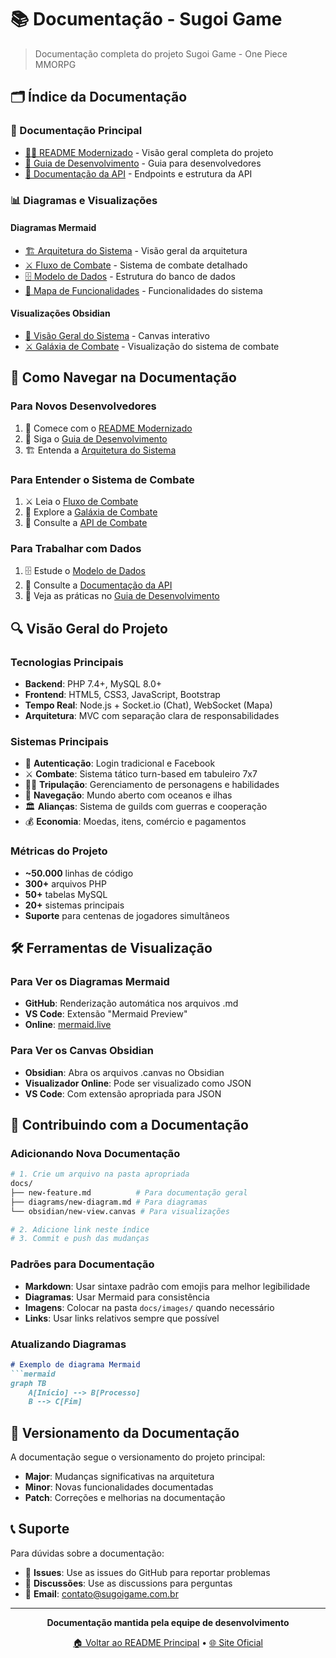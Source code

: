 # 📚 Documentação - Sugoi Game

> Documentação completa do projeto Sugoi Game - One Piece MMORPG

## 🗂️ Índice da Documentação

### 📖 Documentação Principal
- [🏴‍☠️ README Modernizado](README-modernized.md) - Visão geral completa do projeto
- [🚀 Guia de Desenvolvimento](development-guide.md) - Guia para desenvolvedores
- [📡 Documentação da API](api-documentation.md) - Endpoints e estrutura da API

### 📊 Diagramas e Visualizações

#### Diagramas Mermaid
- [🏗️ Arquitetura do Sistema](diagrams/01-system-architecture.md) - Visão geral da arquitetura
- [⚔️ Fluxo de Combate](diagrams/02-combat-flow.md) - Sistema de combate detalhado
- [🗄️ Modelo de Dados](diagrams/03-database-model.md) - Estrutura do banco de dados
- [🎯 Mapa de Funcionalidades](diagrams/04-feature-map.md) - Funcionalidades do sistema

#### Visualizações Obsidian
- [🌌 Visão Geral do Sistema](obsidian/system-overview.canvas) - Canvas interativo
- [⚔️ Galáxia de Combate](obsidian/combat-galaxy.canvas) - Visualização do sistema de combate

## 🎯 Como Navegar na Documentação

### Para Novos Desenvolvedores
1. 📖 Comece com o [README Modernizado](README-modernized.md)
2. 🚀 Siga o [Guia de Desenvolvimento](development-guide.md)
3. 🏗️ Entenda a [Arquitetura do Sistema](diagrams/01-system-architecture.md)

### Para Entender o Sistema de Combate
1. ⚔️ Leia o [Fluxo de Combate](diagrams/02-combat-flow.md)
2. 🌌 Explore a [Galáxia de Combate](obsidian/combat-galaxy.canvas)
3. 📡 Consulte a [API de Combate](api-documentation.md#sistema-de-combate)

### Para Trabalhar com Dados
1. 🗄️ Estude o [Modelo de Dados](diagrams/03-database-model.md)
2. 📡 Consulte a [Documentação da API](api-documentation.md)
3. 🚀 Veja as práticas no [Guia de Desenvolvimento](development-guide.md#padrões-de-código)

## 🔍 Visão Geral do Projeto

### Tecnologias Principais
- **Backend**: PHP 7.4+, MySQL 8.0+
- **Frontend**: HTML5, CSS3, JavaScript, Bootstrap
- **Tempo Real**: Node.js + Socket.io (Chat), WebSocket (Mapa)
- **Arquitetura**: MVC com separação clara de responsabilidades

### Sistemas Principais
- 🔐 **Autenticação**: Login tradicional e Facebook
- ⚔️ **Combate**: Sistema tático turn-based em tabuleiro 7x7
- 🏴‍☠️ **Tripulação**: Gerenciamento de personagens e habilidades
- 🌊 **Navegação**: Mundo aberto com oceanos e ilhas
- 🏛️ **Alianças**: Sistema de guilds com guerras e cooperação
- 💰 **Economia**: Moedas, itens, comércio e pagamentos

### Métricas do Projeto
- **~50.000** linhas de código
- **300+** arquivos PHP
- **50+** tabelas MySQL
- **20+** sistemas principais
- **Suporte** para centenas de jogadores simultâneos

## 🛠️ Ferramentas de Visualização

### Para Ver os Diagramas Mermaid
- **GitHub**: Renderização automática nos arquivos .md
- **VS Code**: Extensão "Mermaid Preview"
- **Online**: [mermaid.live](https://mermaid.live/)

### Para Ver os Canvas Obsidian
- **Obsidian**: Abra os arquivos .canvas no Obsidian
- **Visualizador Online**: Pode ser visualizado como JSON
- **VS Code**: Com extensão apropriada para JSON

## 📝 Contribuindo com a Documentação

### Adicionando Nova Documentação
```bash
# 1. Crie um arquivo na pasta apropriada
docs/
├── new-feature.md          # Para documentação geral
├── diagrams/new-diagram.md # Para diagramas
└── obsidian/new-view.canvas # Para visualizações

# 2. Adicione link neste índice
# 3. Commit e push das mudanças
```

### Padrões para Documentação
- **Markdown**: Usar sintaxe padrão com emojis para melhor legibilidade
- **Diagramas**: Usar Mermaid para consistência
- **Imagens**: Colocar na pasta `docs/images/` quando necessário
- **Links**: Usar links relativos sempre que possível

### Atualizando Diagramas
```markdown
# Exemplo de diagrama Mermaid
```mermaid
graph TB
    A[Início] --> B[Processo]
    B --> C[Fim]
```

## 🔄 Versionamento da Documentação

A documentação segue o versionamento do projeto principal:
- **Major**: Mudanças significativas na arquitetura
- **Minor**: Novas funcionalidades documentadas
- **Patch**: Correções e melhorias na documentação

## 📞 Suporte

Para dúvidas sobre a documentação:
- 🐛 **Issues**: Use as issues do GitHub para reportar problemas
- 💬 **Discussões**: Use as discussions para perguntas
- 📧 **Email**: contato@sugoigame.com.br

---

<div align="center">

**Documentação mantida pela equipe de desenvolvimento**

[🏠 Voltar ao README Principal](../README.md) • [🌐 Site Oficial](https://sugoigame.com.br)

</div>